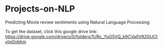 # Projects-on-NLP
Predicting Movie review sentiments using Natural Language Processing

To get the dataset, click this google drive link: https://drive.google.com/drive/u/0/folders/1URc_YuG5VQ_k9CVa0V92GUCtvtpGnbhm
